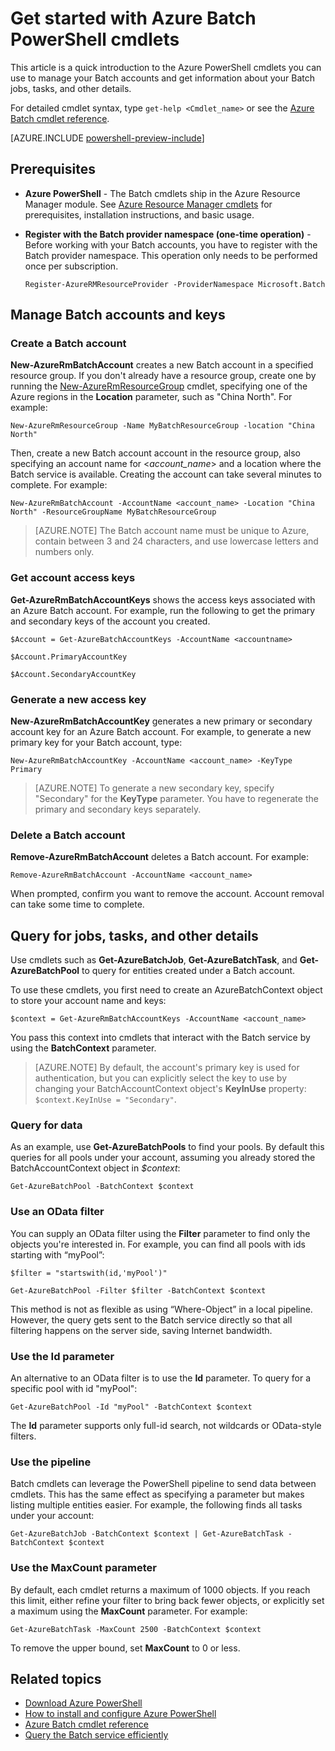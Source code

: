 <properties
   pageTitle="Get started with Azure Batch PowerShell | Windows Azure"
   description="Get a quick introduction to the Azure PowerShell cmdlets you can use to manage the Azure Batch service"
   services="batch"
   documentationCenter=""
   authors="dlepow"
   manager="timlt"
   editor=""/>

<tags
	ms.service="batch"
	ms.date="10/13/2015"
	wacn.date=""/>

# Get started with Azure Batch PowerShell cmdlets
This article is a quick introduction to the Azure PowerShell cmdlets you can use to manage your Batch accounts and get information about your Batch jobs, tasks, and other details.

For detailed cmdlet syntax, type `get-help <Cmdlet_name>` or see the [Azure Batch cmdlet reference](https://msdn.microsoft.com/zh-cn/library/azure/mt125957.aspx).

[AZURE.INCLUDE [powershell-preview-include](../includes/powershell-preview-include.md)]

## Prerequisites

* **Azure PowerShell** - The Batch cmdlets ship in the Azure Resource Manager module. See [Azure Resource Manager cmdlets](https://msdn.microsoft.com/zh-cn/library/azure/mt125356.aspx) for prerequisites, installation instructions, and basic usage.



* **Register with the Batch provider namespace (one-time operation)** - Before working with your Batch accounts, you have to register with the Batch provider namespace. This operation only needs to be performed once per subscription.

    ```
    Register-AzureRMResourceProvider -ProviderNamespace Microsoft.Batch
    ```

## Manage Batch accounts and keys


### Create a Batch account

**New-AzureRmBatchAccount** creates a new Batch account in a specified resource group. If you don't already have a resource group, create one by running the [New-AzureRmResourceGroup](https://msdn.microsoft.com/zh-cn/library/azure/mt603739.aspx) cmdlet, specifying one of the Azure regions in the **Location** parameter, such as "China North". For example:

```
New-AzureRmResourceGroup -Name MyBatchResourceGroup -location "China North"
```

Then, create a new Batch account account in the resource group, also specifying an account name for <*account_name*> and a location where the Batch service is available. Creating the account can take several minutes to complete. For example:

```
New-AzureRmBatchAccount -AccountName <account_name> -Location "China North" -ResourceGroupName MyBatchResourceGroup
```

> [AZURE.NOTE] The Batch account name must be unique to Azure, contain between 3 and 24 characters, and use lowercase letters and numbers only.

### Get account access keys
**Get-AzureRmBatchAccountKeys** shows the access keys associated with an Azure Batch account. For example, run the following to get the primary and secondary keys of the account you created.

```
$Account = Get-AzureBatchAccountKeys -AccountName <accountname>

$Account.PrimaryAccountKey

$Account.SecondaryAccountKey
```

### Generate a new access key
**New-AzureRmBatchAccountKey** generates a new primary or secondary account key for an Azure Batch account. For example, to generate a new primary key for your Batch account, type:

```
New-AzureRmBatchAccountKey -AccountName <account_name> -KeyType Primary
```

> [AZURE.NOTE] To generate a new secondary key, specify "Secondary" for the **KeyType** parameter. You have to regenerate the primary and secondary keys separately.

### Delete a Batch account
**Remove-AzureRmBatchAccount** deletes a Batch account. For example:

```
Remove-AzureRmBatchAccount -AccountName <account_name>
```

When prompted, confirm you want to remove the account. Account removal can take some time to complete.

## Query for jobs, tasks, and other details

Use cmdlets such as **Get-AzureBatchJob**, **Get-AzureBatchTask**, and **Get-AzureBatchPool** to query for entities created under a Batch account.

To use these cmdlets, you first need to create an AzureBatchContext object to store your account name and keys:

```
$context = Get-AzureRmBatchAccountKeys -AccountName <account_name>
```

You pass this context into cmdlets that interact with the Batch service by using the **BatchContext** parameter.

> [AZURE.NOTE] By default, the account's primary key is used for authentication, but you can explicitly select the key to use by changing your BatchAccountContext object's **KeyInUse** property: `$context.KeyInUse = "Secondary"`.


### Query for data

As an example, use **Get-AzureBatchPools** to find your pools. By default this queries for all pools under your account, assuming you already stored the BatchAccountContext object in *$context*:

```
Get-AzureBatchPool -BatchContext $context
```
### Use an OData filter

You can supply an OData filter using the **Filter** parameter to find only the objects you're interested in. For example, you can find all pools with ids starting with “myPool”:

```
$filter = "startswith(id,'myPool')"

Get-AzureBatchPool -Filter $filter -BatchContext $context
```

This method is not as flexible as using “Where-Object” in a local pipeline. However, the query gets sent to the Batch service directly so that all filtering happens on the server side, saving Internet bandwidth.

### Use the Id parameter

An alternative to an OData filter is to use the **Id** parameter. To query for a specific pool with id "myPool":

```
Get-AzureBatchPool -Id "myPool" -BatchContext $context

```
The **Id** parameter supports only full-id search, not wildcards or OData-style filters.

### Use the pipeline

Batch cmdlets can leverage the PowerShell pipeline to send data between cmdlets. This has the same effect as specifying a parameter but makes listing multiple entities easier. For example, the following finds all tasks under your account:

```
Get-AzureBatchJob -BatchContext $context | Get-AzureBatchTask -BatchContext $context
```

### Use the MaxCount parameter

By default, each cmdlet returns a maximum of 1000 objects. If you reach this limit, either refine your filter to bring back fewer objects, or explicitly set a maximum using the **MaxCount** parameter. For example:

```
Get-AzureBatchTask -MaxCount 2500 -BatchContext $context

```

To remove the upper bound, set **MaxCount** to 0 or less.

## Related topics
* [Download Azure PowerShell](http://go.microsoft.com/?linkid=9811175)
* [How to install and configure Azure PowerShell](/documentation/articles/powershell-install-configure)
* [Azure Batch cmdlet reference](https://msdn.microsoft.com/zh-cn/library/azure/mt125957.aspx)
* [Query the Batch service efficiently](/documentation/articles/batch-efficient-list-queries)
